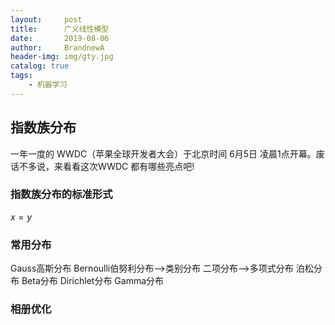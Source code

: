 ```yaml
---
layout:     post
title:      广义线性模型
date:       2019-08-06
author:     BrandnewA
header-img: img/gty.jpg
catalog: true
tags:
    - 机器学习
---
```


## 指数族分布

一年一度的 WWDC（苹果全球开发者大会）于北京时间 6月5日 凌晨1点开幕。废话不多说，来看看这次WWDC 都有哪些亮点吧!


### 指数族分布的标准形式

$x=y$

### 常用分布
Gauss高斯分布
Bernoulli伯努利分布-->类别分布
二项分布-->多项式分布
泊松分布
Beta分布
Dirichlet分布
Gamma分布

### 相册优化

